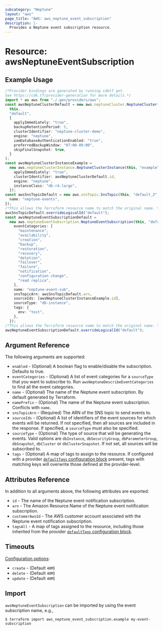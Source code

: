 ```yaml
---
subcategory: "Neptune"
layout: "aws"
page_title: "AWS: aws_neptune_event_subscription"
description: |-
  Provides a Neptune event subscription resource.
---
```


# Resource: awsNeptuneEventSubscription

## Example Usage

```typescript
/*Provider bindings are generated by running cdktf get.
See https://cdk.tf/provider-generation for more details.*/
import * as aws from "./.gen/providers/aws";
const awsNeptuneClusterDefault = new aws.neptuneCluster.NeptuneCluster(
  this,
  "default",
  {
    applyImmediately: "true",
    backupRetentionPeriod: 5,
    clusterIdentifier: "neptune-cluster-demo",
    engine: "neptune",
    iamDatabaseAuthenticationEnabled: "true",
    preferredBackupWindow: "07:00-09:00",
    skipFinalSnapshot: true,
  }
);
const awsNeptuneClusterInstanceExample =
  new aws.neptuneClusterInstance.NeptuneClusterInstance(this, "example", {
    applyImmediately: "true",
    clusterIdentifier: awsNeptuneClusterDefault.id,
    engine: "neptune",
    instanceClass: "db.r4.large",
  });
const awsSnsTopicDefault = new aws.snsTopic.SnsTopic(this, "default_2", {
  name: "neptune-events",
});
/*This allows the Terraform resource name to match the original name. You can remove the call if you don't need them to match.*/
awsSnsTopicDefault.overrideLogicalId("default");
const awsNeptuneEventSubscriptionDefault =
  new aws.neptuneEventSubscription.NeptuneEventSubscription(this, "default_3", {
    eventCategories: [
      "maintenance",
      "availability",
      "creation",
      "backup",
      "restoration",
      "recovery",
      "deletion",
      "failover",
      "failure",
      "notification",
      "configuration change",
      "read replica",
    ],
    name: "neptune-event-sub",
    snsTopicArn: awsSnsTopicDefault.arn,
    sourceIds: [awsNeptuneClusterInstanceExample.id],
    sourceType: "db-instance",
    tags: {
      env: "test",
    },
  });
/*This allows the Terraform resource name to match the original name. You can remove the call if you don't need them to match.*/
awsNeptuneEventSubscriptionDefault.overrideLogicalId("default");

```

## Argument Reference

The following arguments are supported:

* `enabled` - (Optional) A boolean flag to enable/disable the subscription. Defaults to true.
* `eventCategories` - (Optional) A list of event categories for a `sourceType` that you want to subscribe to. Run `awsNeptuneDescribeEventCategories` to find all the event categories.
* `name` - (Optional) The name of the Neptune event subscription. By default generated by Terraform.
* `namePrefix` - (Optional) The name of the Neptune event subscription. Conflicts with `name`.
* `snsTopicArn` - (Required) The ARN of the SNS topic to send events to.
* `sourceIds` - (Optional) A list of identifiers of the event sources for which events will be returned. If not specified, then all sources are included in the response. If specified, a `sourceType` must also be specified.
* `sourceType` - (Optional) The type of source that will be generating the events. Valid options are `dbInstance`, `dbSecurityGroup`, `dbParameterGroup`, `dbSnapshot`, `dbCluster` or `dbClusterSnapshot`. If not set, all sources will be subscribed to.
* `tags` - (Optional) A map of tags to assign to the resource. If configured with a provider [`defaultTags` configuration block](https://registry.terraform.io/providers/hashicorp/aws/latest/docs#default_tags-configuration-block) present, tags with matching keys will overwrite those defined at the provider-level.

## Attributes Reference

In addition to all arguments above, the following attributes are exported:

* `id` - The name of the Neptune event notification subscription.
* `arn` - The Amazon Resource Name of the Neptune event notification subscription.
* `customerAwsId` - The AWS customer account associated with the Neptune event notification subscription.
* `tagsAll` - A map of tags assigned to the resource, including those inherited from the provider [`defaultTags` configuration block](https://registry.terraform.io/providers/hashicorp/aws/latest/docs#default_tags-configuration-block).

## Timeouts

[Configuration options](https://developer.hashicorp.com/terraform/language/resources/syntax#operation-timeouts):

* `create` - (Default `40M`)
* `delete` - (Default `40M`)
* `update` - (Default `40M`)

## Import

`awsNeptuneEventSubscription` can be imported by using the event subscription name, e.g.,

```console
$ terraform import aws_neptune_event_subscription.example my-event-subscription
```
